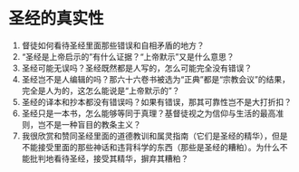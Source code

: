 # 圣经的真实性
1. 督徒如何看待圣经里面那些错误和自相矛盾的地方？
2. “圣经是上帝启示的”有什么证据？“上帝默示”又是什么意思？
3. 圣经可能无误吗？圣经既然都是人写的，怎么可能完全没有错误？
4. 圣经岂不是人编辑的吗？那六十六卷书被选为“正典”都是“宗教会议”的结果，完全是人为的，这怎么能说是“上帝默示的”？
5. 圣经的译本和抄本都没有错误吗？如果有错误，那其可靠性岂不是大打折扣？
6. 圣经只是一本书，怎么能够等同于真理？基督徒视之为信仰与生活的最高准则，岂不是一种盲目的教条主义？
7. 我很欣赏和赞同圣经里面的道德教训和属灵指南（它们是圣经的精华），但是不能接受里面的那些神话和违背科学的东西（那些是圣经的糟粕）。为什么不能批判地看待圣经，接受其精华，摒弃其糟粕？
